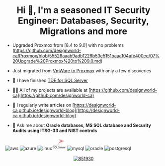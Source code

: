 <h1 align="center">Hi 👋, I'm a seasoned IT Security Engineer: Databases, Security, Migrations and more</h1>

- Upgraded Proxmox from [8.4 to 9.0] with no problems (https://github.com/designworld-ca/Proxmox/blob/55526aaab9adb1226b53e5151baaa104afe400ee/07%20Upgrade%20Proxmox%20to%209.0.md)

- Just migrated from [VmWare to Proxmox](https://github.com/designworld-ca/Proxmox/tree/main) with only a few discoveries

- 🔭 I have finished [TDE for SQL Server](https://github.com/designworld-ca/SQLServer)

- 👨‍💻 All of my projects are available at [https://github.com/designworld-ca](https://github.com/designworld-ca)

- 📝 I regularly write articles on [https://designworld-ca.github.io/designworld-blog](https://designworld-ca.github.io/designworld-blog)

- 💬 Ask me about **Oracle databases, MS SQL database and Security Audits using ITSG-33 and NIST controls**



<p align="left"><img src="https://www.vectorlogo.zone/logos/amazon_aws/amazon_aws-icon.svg" alt="aws" width="40" height="40"/> <img src="https://www.vectorlogo.zone/logos/microsoft_azure/microsoft_azure-icon.svg" alt="azure" width="40" height="40"/> <img 
src="https://www.vectorlogo.zone/logos/linux/linux-icon.svg" alt="linux" width="40" height="40"/> <img 
src="https://github.com/designworld-ca/designworld-ca/blob/master/microsoft-sql-server-logo-svgrepo-com.svg" alt="MS SQL Server" width="40" height="40"/> <img 
src="https://www.vectorlogo.zone/logos/mysql/mysql-icon.svg" alt="mysql" width="40" height="40"/> <img 
src="https://www.vectorlogo.zone/logos/oracle/oracle-icon.svg" alt="oracle" width="40" height="40"/> <img 
src="https://www.vectorlogo.zone/logos/postgresql/postgresql-icon.svg" alt="postgresql" width="40" height="40"/></p>

<p align="center">
<a href="https://stackoverflow.com/users/851930" target="blank"><img align="center" src="https://cdn.jsdelivr.net/npm/simple-icons@3.0.1/icons/stackoverflow.svg" alt="851930" height="30" width="30" /></a>
</p>
